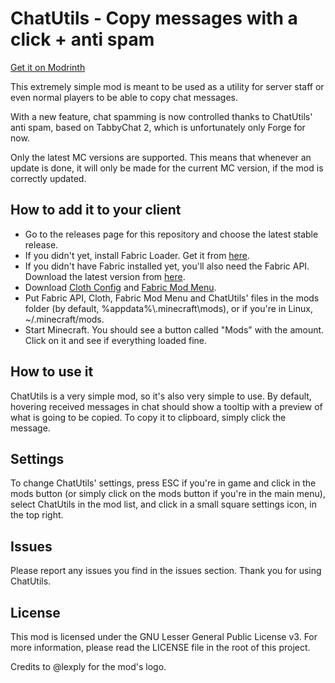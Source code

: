 # ChatUtils - Copy messages with a click + anti spam

[Get it on Modrinth](https://modrinth.com/mod/chatutils)

This extremely simple mod is meant to be used as a utility for server staff or even normal players to be able to copy chat messages.

With a new feature, chat spamming is now controlled thanks to ChatUtils' anti spam, based on TabbyChat 2, which is unfortunately only Forge for now.

Only the latest MC versions are supported. This means that whenever an update is done, it will only be made for the current MC version, if the mod is correctly updated. 

## How to add it to your client
- Go to the releases page for this repository and choose the latest stable release.
- If you didn't yet, install Fabric Loader. Get it from [here](https://fabricmc.net/use/).
- If you didn't have Fabric installed yet, you'll also need the Fabric API. Download the latest version from [here](https://www.curseforge.com/minecraft/mc-mods/fabric-api).
- Download [Cloth Config](https://www.curseforge.com/minecraft/mc-mods/cloth-config) and [Fabric Mod Menu](https://www.curseforge.com/minecraft/mc-mods/modmenu).
- Put Fabric API, Cloth, Fabric Mod Menu and ChatUtils' files in the mods folder (by default, %appdata%\\.minecraft\\mods), or if you're in Linux, ~/.minecraft/mods.
- Start Minecraft. You should see a button called "Mods" with the amount. Click on it and see if everything loaded fine.

## How to use it
ChatUtils is a very simple mod, so it's also very simple to use. By default, hovering received messages in chat should show a tooltip with a preview of what is going to be copied. To copy it to clipboard, simply click the message.

## Settings
To change ChatUtils' settings, press ESC if you're in game and click in the mods button (or simply click on the mods button if you're in the main menu), select ChatUtils in the mod list, and click in a small square settings icon, in the top right.

## Issues
Please report any issues you find in the issues section. Thank you for using ChatUtils.

## License
This mod is licensed under the GNU Lesser General Public License v3. For more information, please
read the LICENSE file in the root of this project.

Credits to @lexply for the mod's logo.
